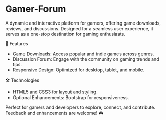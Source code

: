 # Gamer-Forum

A dynamic and interactive platform for gamers, offering game downloads, reviews, and discussions. Designed for a seamless user experience, it serves as a one-stop destination for gaming enthusiasts.  

🌟 Features  
- Game Downloads: Access popular and indie games across genres.  
- Discussion Forum: Engage with the community on gaming trends and tips.  
- Responsive Design: Optimized for desktop, tablet, and mobile.  

🛠️ Technologies  
- HTML5 and CSS3 for layout and styling.  
- Optional Enhancements: Bootstrap for responsiveness.  

Perfect for gamers and developers to explore, connect, and contribute. Feedback and enhancements are welcome! 🎮
